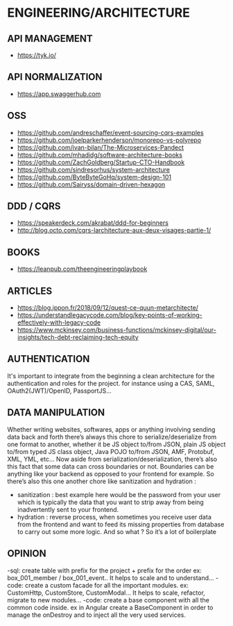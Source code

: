
# ENGINEERING/ARCHITECTURE

## API MANAGEMENT
- https://tyk.io/

## API NORMALIZATION
- https://app.swaggerhub.com

## OSS
- https://github.com/andreschaffer/event-sourcing-cqrs-examples
- https://github.com/joelparkerhenderson/monorepo-vs-polyrepo
- https://github.com/ivan-bilan/The-Microservices-Pandect
- https://github.com/mhadidg/software-architecture-books
- https://github.com/ZachGoldberg/Startup-CTO-Handbook
- https://github.com/sindresorhus/system-architecture
- https://github.com/ByteByteGoHq/system-design-101
- https://github.com/Sairyss/domain-driven-hexagon

## DDD / CQRS
- https://speakerdeck.com/akrabat/ddd-for-beginners
- http://blog.octo.com/cqrs-larchitecture-aux-deux-visages-partie-1/

## BOOKS
- https://leanpub.com/theengineeringplaybook

## ARTICLES
- https://blog.ippon.fr/2018/09/12/quest-ce-quun-metarchitecte/
- https://understandlegacycode.com/blog/key-points-of-working-effectively-with-legacy-code
- https://www.mckinsey.com/business-functions/mckinsey-digital/our-insights/tech-debt-reclaiming-tech-equity

## AUTHENTICATION

It's important to integrate from the beginning a clean architecture for the authentication and roles for the project. for instance using a CAS, SAML, OAuth2(JWT)/OpenID, PassportJS...
 
## DATA MANIPULATION

Whether writing websites, softwares, apps or anything involving sending data back and forth there’s always this chore to serialize/deserialize from one format to another, whether it be JS object to/from JSON, plain JS object to/from typed JS class object, Java POJO to/from JSON,  AMF, Protobuf, XML, YML, etc… Now aside from serialization/deserialization, there’s also this fact that some data can cross boundaries or not. Boundaries can be anything like your backend as opposed to your frontend for example. So there’s also this one another chore like sanitization and hydration :
- sanitization : best example here would be the password from your user which is typically the data that you want to strip away from being inadvertently sent to your frontend.
- hydration : reverse process, when sometimes you receive user data from the frontend and want to feed its missing properties from database to carry out some more logic. And so what ? So it’s a lot of boilerplate

## OPINION

-sql: create table with prefix for the project + prefix for the order ex: box_001_member / box_001_event.. It helps to scale and to understand...
-code: create a custom facade for all the important modules. ex: CustomHttp, CustomStore, CustomModal... It helps to scale, refactor, migrate to new modules...
-code: create a base component with all the common code inside. ex in Angular create a BaseComponent in order to manage the onDestroy and to inject all the very used services.
